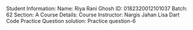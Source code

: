 Student Information:
Name: Riya Rani Ghosh
ID: 0182320012101037
Batch: 62
Section: A
Course Details:
Course Instructor: Nargis Jahan Lisa
Dart Code Practice Question solution: Practice question-6
